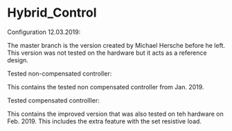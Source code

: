 # Hybrid_Control

Configuration 12.03.2019:

The master branch is the version created by Michael Hersche before he left. This version was not tested on the hardware but it acts as a reference design. 


Tested non-compensated controller:

This contains the tested non compensated controller from Jan. 2019. 


Tested compensated controlller:

This contains the improved version that was also tested on teh hardware on Feb. 2019. This includes the extra feature with the set resistive load. 
